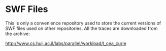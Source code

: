 # SWF Files

This is only a convenience repository used to store the current versions of SWF
files used on other repositories. All the traces are downloaded from the
archive:

http://www.cs.huji.ac.il/labs/parallel/workload/l_cea_curie
